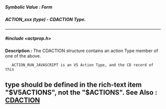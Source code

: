 ##### Symbolic Value : Form
##### ACTION_xxx (type) - CDACTION Type.
---
##### #include <actprop.h>
**Description :**
The CDACTION structure contains an action Type member of one of the above.

       ACTION_RUN_JAVASCRIPT is an V5 Action Type, and the CD record of this 
type should be defined in the rich-text item "$V5ACTIONS", not the "$ACTIONS".
**See Also :**
[CDACTION](D:/md_files/CDACTION.md)
---

